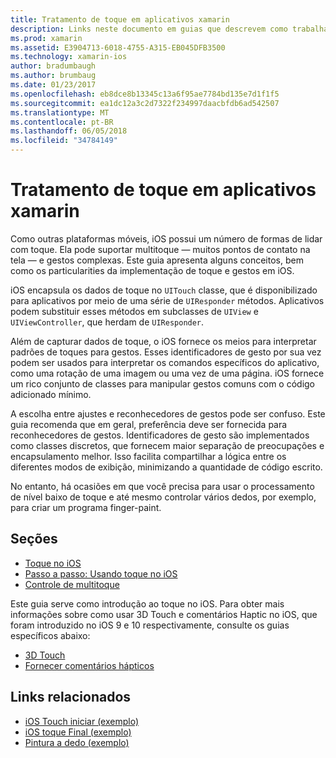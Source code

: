 ```yaml
---
title: Tratamento de toque em aplicativos xamarin
description: Links neste documento em guias que descrevem como trabalhar com o toque, multitoque, gestos e 3D toque em um aplicativo xamarin.
ms.prod: xamarin
ms.assetid: E3904713-6018-4755-A315-EB045DFB3500
ms.technology: xamarin-ios
author: bradumbaugh
ms.author: brumbaug
ms.date: 01/23/2017
ms.openlocfilehash: eb8dce8b13345c13a6f95ae7784bd135e7d1f1f5
ms.sourcegitcommit: ea1dc12a3c2d7322f234997daacbfdb6ad542507
ms.translationtype: MT
ms.contentlocale: pt-BR
ms.lasthandoff: 06/05/2018
ms.locfileid: "34784149"
---
```

# <a name="handling-touch-in-xamarinios-apps"></a>Tratamento de toque em aplicativos xamarin

Como outras plataformas móveis, iOS possui um número de formas de lidar com toque. Ela pode suportar multitoque — muitos pontos de contato na tela — e gestos complexas. Este guia apresenta alguns conceitos, bem como os particularities da implementação de toque e gestos em iOS.

iOS encapsula os dados de toque no `UITouch` classe, que é disponibilizado para aplicativos por meio de uma série de `UIResponder` métodos. Aplicativos podem substituir esses métodos em subclasses de `UIView` e `UIViewController`, que herdam de `UIResponder`.

Além de capturar dados de toque, o iOS fornece os meios para interpretar padrões de toques para gestos. Esses identificadores de gesto por sua vez podem ser usados para interpretar os comandos específicos do aplicativo, como uma rotação de uma imagem ou uma vez de uma página. iOS fornece um rico conjunto de classes para manipular gestos comuns com o código adicionado mínimo.

A escolha entre ajustes e reconhecedores de gestos pode ser confuso. Este guia recomenda que em geral, preferência deve ser fornecida para reconhecedores de gestos. Identificadores de gesto são implementados como classes discretos, que fornecem maior separação de preocupações e encapsulamento melhor. Isso facilita compartilhar a lógica entre os diferentes modos de exibição, minimizando a quantidade de código escrito.

No entanto, há ocasiões em que você precisa para usar o processamento de nível baixo de toque e até mesmo controlar vários dedos, por exemplo, para criar um programa finger-paint.

## <a name="sections"></a>Seções

-  [Toque no iOS](touch-in-ios.md)
-  [Passo a passo: Usando toque no iOS](ios-touch-walkthrough.md)
-  [Controle de multitoque](touch-tracking.md)

Este guia serve como introdução ao toque no iOS. Para obter mais informações sobre como usar 3D Touch e comentários Haptic no iOS, que foram introduzido no iOS 9 e 10 respectivamente, consulte os guias específicos abaixo:

* [3D Touch](~/ios/platform/3d-touch.md)
* [Fornecer comentários hápticos](~/ios/user-interface/ios-ui/haptic-feedback.md)

## <a name="related-links"></a>Links relacionados

- [iOS Touch iniciar (exemplo)](https://developer.xamarin.com/samples/monotouch/ApplicationFundamentals/Touch_start)
- [iOS toque Final (exemplo)](https://developer.xamarin.com/samples/monotouch/ApplicationFundamentals/Touch_final)
- [Pintura a dedo (exemplo)](https://developer.xamarin.com/samples/monotouch/ApplicationFundamentals/FingerPaint)
